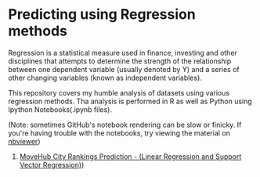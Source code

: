
# Predicting using Regression methods

Regression is a statistical measure used in finance, investing and other disciplines that attempts to determine the strength of the relationship between one dependent variable (usually denoted by Y) and a series of other changing variables (known as independent variables).

This repository covers my humble analysis of datasets using various regression methods. Tha analysis is performed in R as well as Python using Ipython Notebooks(.ipynb files). 

(Note: sometimes GitHub's notebook rendering can be slow or finicky. If you're having trouble with the notebooks, try viewing the material on [nbviewer](http://nbviewer.jupyter.org/))


1.  [MoveHub City Rankings Prediction - (Linear Regression and Support Vector Regression)](http://nbviewer.jupyter.org/))


